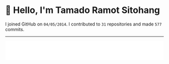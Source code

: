 # :wave: Hello, I'm Tamado Ramot Sitohang

I joined GitHub on `04/05/2014`. I contributed to `31` repositories and made `577` commits.
___

<img src="https://github.com/ramottamado/ramottamado/blob/main/.cache/example-languages-pdf.svg">
